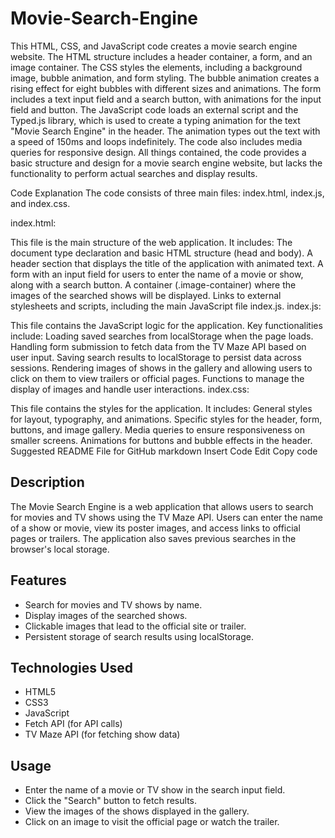 # Movie-Search-Engine

This HTML, CSS, and JavaScript code creates a movie search engine website. The HTML structure includes a header container, a form, and an image container. The CSS styles the elements, including a background image, bubble animation, and form styling. The bubble animation creates a rising effect for eight bubbles with different sizes and animations. The form includes a text input field and a search button, with animations for the input field and button. The JavaScript code loads an external script and the Typed.js library, which is used to create a typing animation for the text "Movie Search Engine" in the header. The animation types out the text with a speed of 150ms and loops indefinitely. The code also includes media queries for responsive design. All things contained, the code provides a basic structure and design for a movie search engine website, but lacks the functionality to perform actual searches and display results.


Code Explanation
The code consists of three main files: index.html, index.js, and index.css.

index.html:

This file is the main structure of the web application. It includes:
The document type declaration and basic HTML structure (head and body).
A header section that displays the title of the application with animated text.
A form with an input field for users to enter the name of a movie or show, along with a search button.
A container (.image-container) where the images of the searched shows will be displayed.
Links to external stylesheets and scripts, including the main JavaScript file index.js.
index.js:

This file contains the JavaScript logic for the application. Key functionalities include:
Loading saved searches from localStorage when the page loads.
Handling form submission to fetch data from the TV Maze API based on user input.
Saving search results to localStorage to persist data across sessions.
Rendering images of shows in the gallery and allowing users to click on them to view trailers or official pages.
Functions to manage the display of images and handle user interactions.
index.css:

This file contains the styles for the application. It includes:
General styles for layout, typography, and animations.
Specific styles for the header, form, buttons, and image gallery.
Media queries to ensure responsiveness on smaller screens.
Animations for buttons and bubble effects in the header.
Suggested README File for GitHub
markdown
Insert Code
Edit
Copy code

## Description

The Movie Search Engine is a web application that allows users to search for movies and TV shows using the TV Maze API. Users can enter the name of a show or movie, view its poster images, and access links to official pages or trailers. The application also saves previous searches in the browser's local storage.

## Features

- Search for movies and TV shows by name.
- Display images of the searched shows.
- Clickable images that lead to the official site or trailer.
- Persistent storage of search results using localStorage.

## Technologies Used

- HTML5
- CSS3
- JavaScript
- Fetch API (for API calls)
- TV Maze API (for fetching show data)

## Usage
- Enter the name of a movie or TV show in the search input field.
- Click the "Search" button to fetch results.
- View the images of the shows displayed in the gallery.
- Click on an image to visit the official page or watch the trailer.
